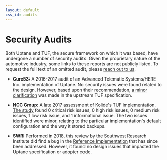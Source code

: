 ```yaml
---
layout: default
css_id: audits
---
```


# Security Audits

Both Uptane and TUF, the secure framework on which it was based, have
undergone a number of security audits. Given the proprietary nature of the
automotive industry, some links to these reports are not publicly listed.
To request the full text of an omitted audit, please
[reach out to us](https://uptane.github.io/participate.html).

* **Cure53:** A 2016-2017 audit of an Advanced Telematic
Systems/HERE Inc. implementation of Uptane. No security issues were found
related to the design. However, based upon their recommendation, [a minor clarification](https://github.com/theupdateframework/taps/blob/master/tap9.md) was made in the upstream TUF specification.

* **NCC Group:** A late 2017 assessment of Kolide's TUF implementation.
[The study](https://www.nccgroup.com/globalassets/our-research/us/public-reports/2017/ncc-group-kolide-the-update-framework-security-assessment.pdf)
found 0 critical risk issues, 0 high risk issues, 0 medium risk issues, 1
low risk issue, and 1 informational issue. The two issues identified were
minor, relating to the particular implementation's
default configuration and the way it stored backups.

* **SWRI** Performed in 2018, this review by the Southwest Research
Institute did find a bug in the
[Reference Implementation](https://github.com/uptane/uptane) that has since
been addressed. However, it found no design issues that impacted the Uptane
specification or adopter code.
